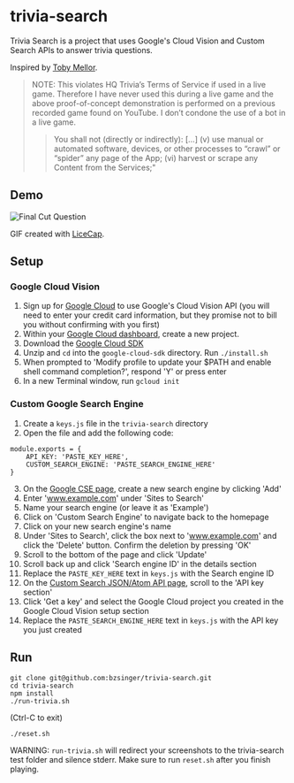 # trivia-search
Trivia Search is a project that uses Google's Cloud Vision and Custom Search APIs to answer trivia questions.

Inspired by [Toby Mellor](https://medium.com/@tobymellor/hq-trivia-using-bots-to-win-money-from-online-game-shows-ce2a1b11828b).

>NOTE: This violates HQ Trivia’s Terms of Service if used in a live game. Therefore I have never used this during a live game and the above proof-of-concept demonstration is performed on a previous recorded game found on YouTube. I don’t condone the use of a bot in a live game.
>>You shall not (directly or indirectly): […] (v) use manual or automated software, devices, or other processes to “crawl” or “spider” any page of the App; (vi) harvest or scrape any Content from the Services;"

## Demo
<img src='http://i.imgur.com/zq8NOeq.gif' title='Final Cut Question' width='' alt='Final Cut Question'/>

GIF created with [LiceCap](http://www.cockos.com/licecap/).
## Setup
### Google Cloud Vision
1. Sign up for [Google Cloud](https://cloud.google.com/) to use Google's Cloud Vision API (you will need to enter your credit card information, but they promise not to bill you without confirming with you first)
2. Within your [Google Cloud dashboard](https://console.cloud.google.com/home/dashboard), create a new project.
3. Download the [Google Cloud SDK](https://cloud.google.com/sdk/downloads#versioned)
4. Unzip and `cd` into the `google-cloud-sdk` directory. Run `./install.sh`
5. When prompted to 'Modify profile to update your $PATH and enable shell command completion?', respond 'Y' or press enter
6. In a new Terminal window, run `gcloud init`

### Custom Google Search Engine
1. Create a `keys.js` file in the `trivia-search` directory
2. Open the file and add the following code:
```
module.exports = {
    API_KEY: 'PASTE_KEY_HERE',
    CUSTOM_SEARCH_ENGINE: 'PASTE_SEARCH_ENGINE_HERE'
}
```
3. On the [Google CSE page](https://cse.google.com/cse/all), create a new search engine by clicking 'Add'
4. Enter 'www.example.com' under 'Sites to Search'
5. Name your search engine (or leave it as 'Example')
6. Click on 'Custom Search Engine' to navigate back to the homepage
7. Click on your new search engine's name
8. Under 'Sites to Search', click the box next to 'www.example.com' and click the 'Delete' button. Confirm the deletion by pressing 'OK'
9. Scroll to the bottom of the page and click 'Update'
10. Scroll back up and click 'Search engine ID' in the details section
11. Replace the `PASTE_KEY_HERE` text in `keys.js` with the Search engine ID
12. On the [Custom Search JSON/Atom API page](https://developers.google.com/custom-search/json-api/v1/overview), scroll to the 'API key section'
13. Click 'Get a key' and select the Google Cloud project you created in the Google Cloud Vision setup section
14. Replace the `PASTE_SEARCH_ENGINE_HERE` text in `keys.js` with the API key you just created

## Run
```
git clone git@github.com:bzsinger/trivia-search.git
cd trivia-search
npm install
./run-trivia.sh
```
(Ctrl-C to exit)
```
./reset.sh
```
WARNING: ```run-trivia.sh``` will redirect your screenshots to the trivia-search test folder and silence stderr. Make sure to run ```reset.sh``` after you finish playing.
